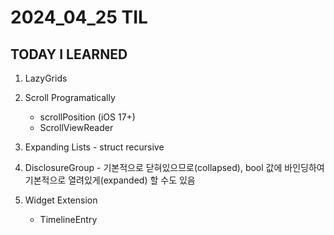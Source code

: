 # 2024_04_25 TIL

## TODAY I LEARNED
1. LazyGrids
2. Scroll Programatically
    - scrollPosition (iOS 17+)
    - ScrollViewReader

3. Expanding Lists - struct recursive

4. DisclosureGroup - 기본적으로 닫혀있으므로(collapsed), bool 값에 바인딩하여 기본적으로 열려있게(expanded) 할 수도 있음


5. Widget Extension
    - TimelineEntry